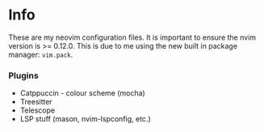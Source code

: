 # Info

These are my neovim configuration files. It is important to ensure the nvim version is >= 0.12.0. This is due to me using the new built in package manager: `vim.pack`. 

### Plugins

* Catppuccin - colour scheme (mocha)
* Treesitter
* Telescope
* LSP stuff (mason, nvim-lspconfig, etc.)
